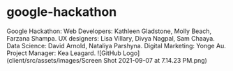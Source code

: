 # google-hackathon
Google Hackathon: Web Developers: Kathleen Gladstone, Molly Beach, Farzana Shampa. UX designers: Lisa Villary, Divya Nagpal, Sam Chaaya. Data Science: David Arnold,  Nataliya Parshyna. Digital Marketing: Yonge Au. Project Manager: Kea Leagard.
![GitHub Logo](client/src/assets/images/Screen Shot 2021-09-07 at 7.14.23 PM.png)

